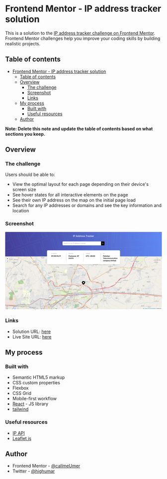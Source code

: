 # Frontend Mentor - IP address tracker solution

This is a solution to the [IP address tracker challenge on Frontend Mentor](https://www.frontendmentor.io/challenges/ip-address-tracker-I8-0yYAH0). Frontend Mentor challenges help you improve your coding skills by building realistic projects. 

## Table of contents

- [Frontend Mentor - IP address tracker solution](#frontend-mentor---ip-address-tracker-solution)
  - [Table of contents](#table-of-contents)
  - [Overview](#overview)
    - [The challenge](#the-challenge)
    - [Screenshot](#screenshot)
    - [Links](#links)
  - [My process](#my-process)
    - [Built with](#built-with)
    - [Useful resources](#useful-resources)
  - [Author](#author)

**Note: Delete this note and update the table of contents based on what sections you keep.**

## Overview

### The challenge

Users should be able to:

- View the optimal layout for each page depending on their device's screen size
- See hover states for all interactive elements on the page
- See their own IP address on the map on the initial page load
- Search for any IP addresses or domains and see the key information and location

### Screenshot

![](./src/images/ss.png)

### Links

- Solution URL: [here](https://github.com/callmeUmer/ip-tracker.git)
- Live Site URL: [here](https://callmeUmer.github.io/ip-tracker/)

## My process

### Built with

- Semantic HTML5 markup
- CSS custom properties
- Flexbox
- CSS Grid
- Mobile-first workflow
- [React](https://reactjs.org/) - JS library
- [tailwind](https://tailwindcss.com/)


### Useful resources

- [IP API](https://ip-api.com/)
- [Leaflet js](https://leafletjs.com/)


## Author

- Frontend Mentor - [@callmeUmer](https://www.frontendmentor.io/profile/callmeUmer)
- Twitter - [@highumar](https://twitter.com/highumar)

